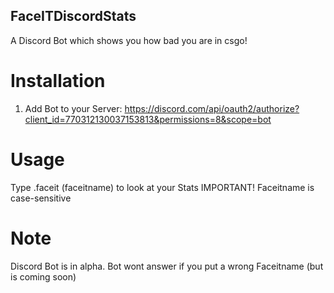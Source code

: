 ## FaceITDiscordStats
A Discord Bot which shows you how bad you are in csgo!
# Installation
1. Add Bot to your Server: https://discord.com/api/oauth2/authorize?client_id=770312130037153813&permissions=8&scope=bot
# Usage
Type .faceit (faceitname) to look at your Stats
IMPORTANT! Faceitname is case-sensitive

# Note
Discord Bot is in alpha.
Bot wont answer if you put a wrong Faceitname (but is coming soon)
